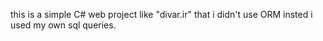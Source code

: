 this is a simple C# web project like "divar.ir" that i didn't use ORM insted i used my own sql queries.

